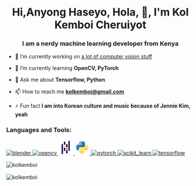 <h1 align="center">Hi,Anyong Haseyo, Hola, 👋, I'm Kol Kemboi Cheruiyot</h1>
<h3 align="center">I am a nerdy machine learning developer from Kenya</h3>


- 🔭 I’m currently working on [a lot of computer vision stuff](https://github.com/KolKemboi/OpenComputerVision)

- 🌱 I’m currently learning **OpenCV, PyTorch**

- 💬 Ask me about **Tensorflow, Python**

- 📫 How to reach me **kolkemboi@gmail.com**

- ⚡ Fun fact **I am into Korean culture and music because of Jennie Kim, yeah**


<h3 align="left">Languages and Tools:</h3>
<p align="left"> <a href="https://www.blender.org/" target="_blank" rel="noreferrer"> <img src="https://download.blender.org/branding/community/blender_community_badge_white.svg" alt="blender" width="40" height="40"/> </a> <a href="https://opencv.org/" target="_blank" rel="noreferrer"> <img src="https://www.vectorlogo.zone/logos/opencv/opencv-icon.svg" alt="opencv" width="40" height="40"/> </a> <a href="https://pandas.pydata.org/" target="_blank" rel="noreferrer"> <img src="https://raw.githubusercontent.com/devicons/devicon/2ae2a900d2f041da66e950e4d48052658d850630/icons/pandas/pandas-original.svg" alt="pandas" width="40" height="40"/> </a> <a href="https://www.python.org" target="_blank" rel="noreferrer"> <img src="https://raw.githubusercontent.com/devicons/devicon/master/icons/python/python-original.svg" alt="python" width="40" height="40"/> </a> <a href="https://pytorch.org/" target="_blank" rel="noreferrer"> <img src="https://www.vectorlogo.zone/logos/pytorch/pytorch-icon.svg" alt="pytorch" width="40" height="40"/> </a> <a href="https://scikit-learn.org/" target="_blank" rel="noreferrer"> <img src="https://upload.wikimedia.org/wikipedia/commons/0/05/Scikit_learn_logo_small.svg" alt="scikit_learn" width="40" height="40"/> </a> <a href="https://www.tensorflow.org" target="_blank" rel="noreferrer"> <img src="https://www.vectorlogo.zone/logos/tensorflow/tensorflow-icon.svg" alt="tensorflow" width="40" height="40"/> </a> </p>

<p><img align="center" src="https://github-readme-stats.vercel.app/api/top-langs?username=kolkemboi&show_icons=true&locale=en&layout=compact" alt="kolkemboi" /></p>

<p><img align="center" src="https://github-readme-streak-stats.herokuapp.com/?user=kolkemboi&" alt="kolkemboi" /></p>
